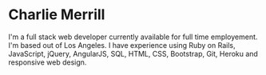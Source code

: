 # Charlie Merrill

I'm a full stack web developer currently available for full time employement. I'm based out of Los Angeles. I have experience using Ruby on Rails, JavaScript, jQuery, AngularJS, SQL, HTML, CSS, Bootstrap, Git, Heroku and responsive web design.
